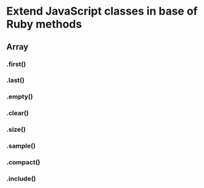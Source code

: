 # Extend JavaScript classes in base of Ruby methods

## Array

### .first()

### .last()

### .empty()

### .clear()

### .size()

### .sample()

### .compact()

### .include()